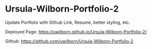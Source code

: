 # Ursula-Wilborn-Portfolio-2
Update Portfolio with Github Link, Resume, better styling, etc.

Deployed Page:
https://uwilborn.github.io/Ursula-Wilborn-Portfolio-2/

Github:
https://github.com/uwilborn/Ursula-Wilborn-Portfolio-2
